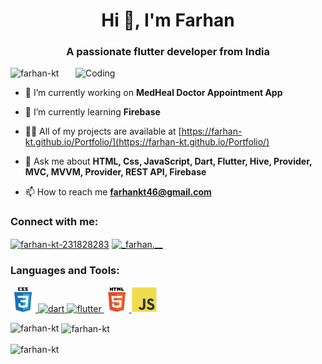 <h1 align="center">Hi 👋, I'm Farhan</h1>
<h3 align="center">A passionate flutter developer from India</h3>
<img align="right" alt="Coding" width="400" src="https://user-images.githubusercontent.com/74038190/238353480-219bcc70-f5dc-466b-9a60-29653d8e8433.gif">

<p align="left"> <img src="https://komarev.com/ghpvc/?username=farhan-kt&label=Profile%20views&color=0e75b6&style=flat" alt="farhan-kt" /> </p>

- 🔭 I’m currently working on **MedHeal Doctor Appointment App**

- 🌱 I’m currently learning **Firebase**

- 👨‍💻 All of my projects are available at [https://farhan-kt.github.io/Portfolio/](https://farhan-kt.github.io/Portfolio/)

- 💬 Ask me about **HTML, Css, JavaScript, Dart, Flutter, Hive, Provider, MVC, MVVM, Provider, REST API, Firebase**

- 📫 How to reach me **farhankt46@gmail.com**

<h3 align="left">Connect with me:</h3>
<p align="left">
<a href="https://linkedin.com/in/farhan-kt-231828283" target="blank"><img align="center" src="https://raw.githubusercontent.com/rahuldkjain/github-profile-readme-generator/master/src/images/icons/Social/linked-in-alt.svg" alt="farhan-kt-231828283" height="30" width="40" /></a>
<a href="https://instagram.com/_farhan.__" target="blank"><img align="center" src="https://raw.githubusercontent.com/rahuldkjain/github-profile-readme-generator/master/src/images/icons/Social/instagram.svg" alt="_farhan.__" height="30" width="40" /></a>
</p>

<h3 align="left">Languages and Tools:</h3>
<p align="left"> <a href="https://www.w3schools.com/css/" target="_blank" rel="noreferrer"> <img src="https://raw.githubusercontent.com/devicons/devicon/master/icons/css3/css3-original-wordmark.svg" alt="css3" width="40" height="40"/> </a> <a href="https://dart.dev" target="_blank" rel="noreferrer"> <img src="https://www.vectorlogo.zone/logos/dartlang/dartlang-icon.svg" alt="dart" width="40" height="40"/> </a> <a href="https://flutter.dev" target="_blank" rel="noreferrer"> <img src="https://www.vectorlogo.zone/logos/flutterio/flutterio-icon.svg" alt="flutter" width="40" height="40"/> </a> <a href="https://www.w3.org/html/" target="_blank" rel="noreferrer"> <img src="https://raw.githubusercontent.com/devicons/devicon/master/icons/html5/html5-original-wordmark.svg" alt="html5" width="40" height="40"/> </a> <a href="https://developer.mozilla.org/en-US/docs/Web/JavaScript" target="_blank" rel="noreferrer"> <img src="https://raw.githubusercontent.com/devicons/devicon/master/icons/javascript/javascript-original.svg" alt="javascript" width="40" height="40"/> </a> </p>

<p><img align="left" src="https://github-readme-stats.vercel.app/api/top-langs?username=farhan-kt&show_icons=true&locale=en&layout=compact" alt="farhan-kt" /></p>

<p>&nbsp;<img align="center" src="https://github-readme-stats.vercel.app/api?username=farhan-kt&show_icons=true&locale=en" alt="farhan-kt" /></p>

<p><img align="center" src="https://github-readme-streak-stats.herokuapp.com/?user=farhan-kt&" alt="farhan-kt" /></p>
